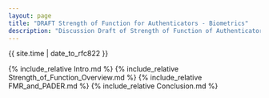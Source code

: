 ```yaml
---
layout: page
title: "DRAFT Strength of Function for Authenticators - Biometrics"
description: "Discussion Draft of Strength of Function of Authenticators - Biometrics (SOFA-B) Framework"
---
```


{{ site.time | date_to_rfc822 }}  

{% include_relative Intro.md %}
{% include_relative Strength_of_Function_Overview.md %}
{% include_relative FMR_and_PADER.md %}
{% include_relative Conclusion.md %}
